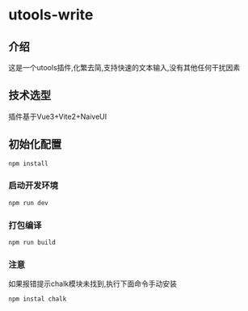 # utools-write

## 介绍

这是一个utools插件,化繁去简,支持快速的文本输入,没有其他任何干扰因素

## 技术选型

插件基于Vue3+Vite2+NaiveUI

## 初始化配置

```sh
npm install
```

### 启动开发环境

```sh
npm run dev
```

### 打包编译

```sh
npm run build
```

### 注意

如果报错提示chalk模块未找到,执行下面命令手动安装

```shell
npm instal chalk
```
